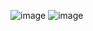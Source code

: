 ![image](https://github.com/user-attachments/assets/56c6bb1e-5629-4799-a2b9-37a64f747f57)
![image](https://github.com/user-attachments/assets/7750096a-8269-46c0-998f-a54d1c2adffb)
